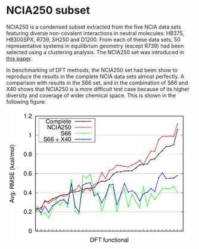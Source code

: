 NCIA250 subset
==============

NCIA250 is a condensed subset extracted from the five NCIA data sets featuring diverse non-covalent interactions in neutral molecules: HB375, HB300SPX, R739, SH250 and D1200. From each of these data sets, 50 representative systems in equilibrium geometry (except R739) had been selected using a clustering analysis. The NCIA250 set was introduced in [this paper](https://doi.org/10.1039/D2CP01602H).

In benchmarking of DFT methods, the NCIA250 set had been show to reproduce the results in the complete NCIA data sets almost perfectly. A comparison with results in the S66 set, and in the combination of S66 and X40 shows that NCIA250 is a more difficult test case because of its higher diversity and coverage of wider chemical space. This is shown in the following figure:

![Plot of DFT errors in the complete NCIA data sets and their smaller subsets](plot_NCIA250.png)


